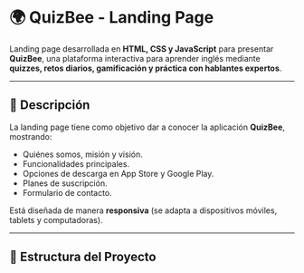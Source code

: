 # 🌍 QuizBee - Landing Page

Landing page desarrollada en **HTML, CSS y JavaScript** para presentar **QuizBee**, una plataforma interactiva para aprender inglés mediante **quizzes, retos diarios, gamificación y práctica con hablantes expertos**.

---

## 📖 Descripción

La landing page tiene como objetivo dar a conocer la aplicación **QuizBee**, mostrando:

- Quiénes somos, misión y visión.
- Funcionalidades principales.
- Opciones de descarga en App Store y Google Play.
- Planes de suscripción.
- Formulario de contacto.

Está diseñada de manera **responsiva** (se adapta a dispositivos móviles, tablets y computadoras).

---

## 📂 Estructura del Proyecto

